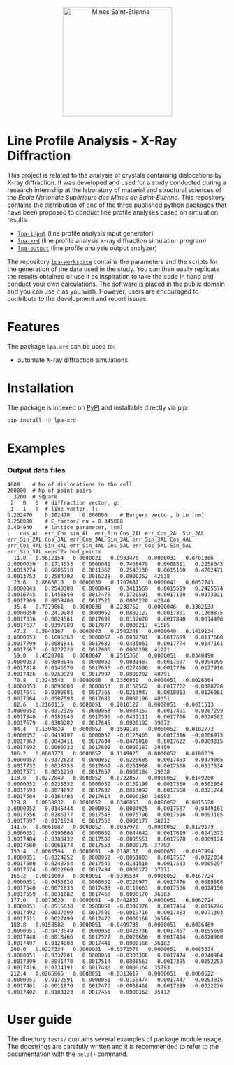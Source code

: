 <div align="center">
  <img width="250" src="https://dunstan.becht.network/views/signatures/mines.svg" alt="Mines Saint-Etienne">
</div>

# Line Profile Analysis - X-Ray Diffraction

This project is related to the analysis of crystals containing dislocations by X-ray diffraction. It was developed and used for a study conducted during a research internship at the laboratory of material and structural sciences of the *École Nationale Supérieure des Mines de Saint-Étienne*. This repository contains the distribution of one of the three published python packages that have been proposed to conduct line profile analyses based on simulation results:
* [`lpa-input`](https://github.com/DunstanBecht/lpa-input) (line profile analysis input generator)
* [`lpa-xrd`](https://github.com/DunstanBecht/lpa-xrd) (line profile analysis x-ray diffraction simulation program)
* [`lpa-output`](https://github.com/DunstanBecht/lpa-output) (line profile analysis output analyzer)

The repository [`lpa-workspace`](https://github.com/DunstanBecht/lpa-workspace) contains the parameters and the scripts for the generation of the data used in the study. You can then easily replicate the results obtained or use it as inspiration to take the code in hand and conduct your own calculations. The software is placed in the public domain and you can use it as you wish. However, users are encouraged to contribute to the development and report issues.

# Features

The package `lpa.xrd` can be used to:
* automate X-ray diffraction simulations

# Installation

The package is indexed on [PyPI](https://pypi.org/project/lpa-xrd/) and installable directly via pip:
```bash
pip install -U lpa-xrd
```

# Examples

### Output data files
```
4608	# No of dislocations in the cell
200000	# Np of point-pairs
  3200	# Square
 2	 0	 0	# diffraction vector, g:
 1	 1	 0	# line vector, l:
0.202470	0.202470	0.000000	# Burgers vector, b in [nm]
0.250000	# C_factor/ nu = 0.345000
0.404940	# lattice parameter, [nm]
L	cos_AL	err_Cos	sin_AL	err_Sin	Cos_2AL	err_Cos_2AL	Sin_2AL	err_Sin_2AL	Cos_3AL	err_Cos_3AL	Sin_3AL	err_Sin_3AL	Cos_4AL	err_Cos_4AL	Sin_4AL	err_Sin_4AL	Cos_5AL	err_Cos_5AL	Sin_5AL	err_Sin_5AL	<eps^2>	bad_points
  11.8	 0.9612154	 0.0000021	 0.0933476	 0.0000031	 0.8701386	 0.0000030	 0.1714553	 0.0000041	 0.7468478	 0.0008511	 0.2258043	 0.0013274	 0.6086918	 0.0011362	 0.2543138	 0.0015160	 0.4702471	 0.0013753	 0.2584702	 0.0016228	 0.0000252	42638
  23.6	 0.8665810	 0.0000030	 0.1707687	 0.0000041	 0.6052743	 0.0000043	 0.2540308	 0.0000049	 0.3411569	 0.0015559	 0.2425574	 0.0016745	 0.1456840	 0.0017478	 0.1720591	 0.0017198	 0.0373021	 0.0017909	 0.0859400	 0.0017526	 0.0000230	42140
  35.4	 0.7379861	 0.0000038	 0.2238752	 0.0000046	 0.3382133	 0.0000050	 0.2410983	 0.0000052	 0.0802127	 0.0017801	 0.1269875	 0.0017336	-0.0024581	 0.0017699	 0.0132620	 0.0017840	 0.0014496	 0.0017637	-0.0397089	 0.0017877	 0.0000217	41685
  47.2	 0.5948167	 0.0000043	 0.2502348	 0.0000049	 0.1419134	 0.0000053	 0.1685363	 0.0000052	-0.0032791	 0.0017689	 0.0117668	 0.0017799	 0.0081841	 0.0017682	-0.0435061	 0.0017774	 0.0147161	 0.0017667	-0.0277220	 0.0017806	 0.0000208	41221
  59.0	 0.4528781	 0.0000047	 0.2515366	 0.0000051	 0.0340490	 0.0000053	 0.0808046	 0.0000052	 0.0031487	 0.0017597	-0.0394095	 0.0017818	 0.0146570	 0.0017650	-0.0274590	 0.0017776	-0.0127916	 0.0017426	-0.0269929	 0.0017997	 0.0000202	40791
  70.8	 0.3243543	 0.0000050	 0.2336830	 0.0000051	-0.0026564	 0.0000053	 0.0090003	 0.0000053	 0.0158562	 0.0017722	-0.0388728	 0.0017641	-0.0100881	 0.0017365	-0.0213947	 0.0018013	-0.0126061	 0.0017664	-0.0507593	 0.0017681	 0.0000196	40351
  82.6	 0.2160115	 0.0000051	 0.2010122	 0.0000051	-0.0011513	 0.0000052	-0.0312326	 0.0000053	 0.0084157	 0.0017491	-0.0207299	 0.0017840	-0.0182648	 0.0017596	-0.0431111	 0.0017706	 0.0020582	 0.0017679	-0.0308282	 0.0017645	 0.0000192	39872
  94.4	 0.1304829	 0.0000052	 0.1599180	 0.0000052	 0.0102773	 0.0000052	-0.0439197	 0.0000052	-0.0125465	 0.0017316	-0.0206975	 0.0017963	-0.0040411	 0.0017634	-0.0470010	 0.0017622	-0.0089315	 0.0017692	 0.0009732	 0.0017602	 0.0000187	39459
 106.2	 0.0683771	 0.0000052	 0.1149025	 0.0000052	 0.0180239	 0.0000052	-0.0372628	 0.0000052	-0.0220605	 0.0017483	-0.0379005	 0.0017732	 0.0038755	 0.0017669	-0.0261968	 0.0017568	-0.0337534	 0.0017571	 0.0051250	 0.0017657	 0.0000184	39038
 118.0	 0.0272849	 0.0000052	 0.0722057	 0.0000052	 0.0149200	 0.0000052	-0.0235532	 0.0000052	-0.0139199	 0.0017560	-0.0502954	 0.0017593	-0.0074092	 0.0017632	 0.0013092	 0.0017568	-0.0321244	 0.0017564	-0.0164403	 0.0017614	 0.0000180	38593
 129.8	 0.0038832	 0.0000052	 0.0346053	 0.0000052	 0.0015528	 0.0000052	-0.0145444	 0.0000052	 0.0004925	 0.0017567	-0.0449161	 0.0017556	-0.0286177	 0.0017548	 0.0075796	 0.0017596	-0.0093185	 0.0017597	-0.0171924	 0.0017556	 0.0000177	38212
 141.6	-0.0061087	 0.0000052	 0.0037970	 0.0000052	-0.0129179	 0.0000051	-0.0190608	 0.0000052	 0.0044642	 0.0017619	-0.0241372	 0.0017484	-0.0388432	 0.0017508	-0.0085551	 0.0017578	-0.0009124	 0.0017560	-0.0061874	 0.0017553	 0.0000175	37792
 153.4	-0.0065594	 0.0000051	-0.0188136	 0.0000052	-0.0197994	 0.0000051	-0.0324252	 0.0000052	-0.0051803	 0.0017567	-0.0022034	 0.0017500	-0.0248754	 0.0017549	-0.0181516	 0.0017503	-0.0005297	 0.0017574	-0.0022869	 0.0017494	 0.0000172	37371
 165.2	-0.0010009	 0.0000051	-0.0335534	 0.0000052	-0.0167724	 0.0000051	-0.0453826	 0.0000052	-0.0226977	 0.0017476	 0.0089888	 0.0017540	-0.0072835	 0.0017488	-0.0119663	 0.0017536	 0.0028156	 0.0017559	-0.0031082	 0.0017468	 0.0000170	36983
 177.0	 0.0073620	 0.0000051	-0.0402837	 0.0000051	-0.0062724	 0.0000051	-0.0515630	 0.0000051	-0.0399376	 0.0017464	 0.0016746	 0.0017492	-0.0037399	 0.0017500	-0.0019716	 0.0017483	 0.0071393	 0.0017511	 0.0027499	 0.0017472	 0.0000168	36586
 188.8	 0.0158582	 0.0000051	-0.0409735	 0.0000051	 0.0036469	 0.0000051	-0.0473049	 0.0000051	-0.0425736	 0.0017457	-0.0155699	 0.0017448	-0.0018466	 0.0017527	 0.0026666	 0.0017414	 0.0020900	 0.0017497	 0.0124803	 0.0017441	 0.0000166	36182
 200.6	 0.0227334	 0.0000051	-0.0371576	 0.0000051	 0.0085334	 0.0000051	-0.0337201	 0.0000051	-0.0303306	 0.0017474	-0.0240984	 0.0017399	-0.0041470	 0.0017514	 0.0006563	 0.0017385	-0.0052252	 0.0017416	 0.0134191	 0.0017480	 0.0000164	35793
 212.4	 0.0265865	 0.0000051	-0.0313617	 0.0000051	 0.0060522	 0.0000051	-0.0172591	 0.0000051	-0.0158474	 0.0017447	-0.0203815	 0.0017401	-0.0011870	 0.0017470	-0.0008468	 0.0017389	-0.0032276	 0.0017402	 0.0103123	 0.0017455	 0.0000162	35412
```

# User guide

The directory `tests/` contains several examples of package module usage. The docstrings are carefully written and it is recommended to refer to the documentation with the `help()` command.
